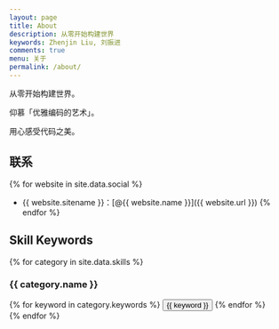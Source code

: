 ```yaml
---
layout: page
title: About
description: 从零开始构建世界
keywords: Zhenjin Liu, 刘振进
comments: true
menu: 关于
permalink: /about/
---
```


从零开始构建世界。

仰慕「优雅编码的艺术」。

用心感受代码之美。

## 联系

{% for website in site.data.social %}
* {{ website.sitename }}：[@{{ website.name }}]({{ website.url }})
{% endfor %}

## Skill Keywords

{% for category in site.data.skills %}
### {{ category.name }}
<div class="btn-inline">
{% for keyword in category.keywords %}
<button class="btn btn-outline" type="button">{{ keyword }}</button>
{% endfor %}
</div>
{% endfor %}
